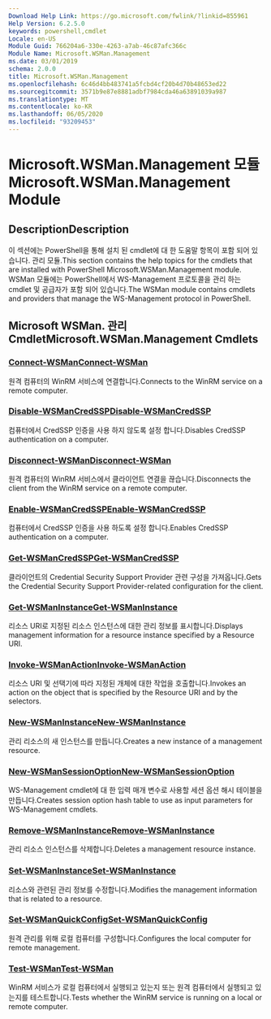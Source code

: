 ```yaml
---
Download Help Link: https://go.microsoft.com/fwlink/?linkid=855961
Help Version: 6.2.5.0
keywords: powershell,cmdlet
Locale: en-US
Module Guid: 766204a6-330e-4263-a7ab-46c87afc366c
Module Name: Microsoft.WSMan.Management
ms.date: 03/01/2019
schema: 2.0.0
title: Microsoft.WSMan.Management
ms.openlocfilehash: 6c46d4bb483741a5fcbd4cf20b4d70b48653ed22
ms.sourcegitcommit: 3571b9e87e8881adbf7984cda46a63891039a987
ms.translationtype: MT
ms.contentlocale: ko-KR
ms.lasthandoff: 06/05/2020
ms.locfileid: "93209453"
---
```

# <span data-ttu-id="a0624-103">Microsoft.WSMan.Management 모듈</span><span class="sxs-lookup"><span data-stu-id="a0624-103">Microsoft.WSMan.Management Module</span></span>

## <span data-ttu-id="a0624-104">Description</span><span class="sxs-lookup"><span data-stu-id="a0624-104">Description</span></span>

<span data-ttu-id="a0624-105">이 섹션에는 PowerShell을 통해 설치 된 cmdlet에 대 한 도움말 항목이 포함 되어 있습니다. 관리 모듈.</span><span class="sxs-lookup"><span data-stu-id="a0624-105">This section contains the help topics for the cmdlets that are installed with PowerShell Microsoft.WSMan.Management module.</span></span> <span data-ttu-id="a0624-106">WSMan 모듈에는 PowerShell에서 WS-Management 프로토콜을 관리 하는 cmdlet 및 공급자가 포함 되어 있습니다.</span><span class="sxs-lookup"><span data-stu-id="a0624-106">The WSMan module contains cmdlets and providers that manage the WS-Management protocol in PowerShell.</span></span>

## <span data-ttu-id="a0624-107">Microsoft WSMan. 관리 Cmdlet</span><span class="sxs-lookup"><span data-stu-id="a0624-107">Microsoft.WSMan.Management Cmdlets</span></span>

### [<span data-ttu-id="a0624-108">Connect-WSMan</span><span class="sxs-lookup"><span data-stu-id="a0624-108">Connect-WSMan</span></span>](Connect-WSMan.md)
<span data-ttu-id="a0624-109">원격 컴퓨터의 WinRM 서비스에 연결합니다.</span><span class="sxs-lookup"><span data-stu-id="a0624-109">Connects to the WinRM service on a remote computer.</span></span>

### [<span data-ttu-id="a0624-110">Disable-WSManCredSSP</span><span class="sxs-lookup"><span data-stu-id="a0624-110">Disable-WSManCredSSP</span></span>](Disable-WSManCredSSP.md)
<span data-ttu-id="a0624-111">컴퓨터에서 CredSSP 인증을 사용 하지 않도록 설정 합니다.</span><span class="sxs-lookup"><span data-stu-id="a0624-111">Disables CredSSP authentication on a computer.</span></span>

### [<span data-ttu-id="a0624-112">Disconnect-WSMan</span><span class="sxs-lookup"><span data-stu-id="a0624-112">Disconnect-WSMan</span></span>](Disconnect-WSMan.md)
<span data-ttu-id="a0624-113">원격 컴퓨터의 WinRM 서비스에서 클라이언트 연결을 끊습니다.</span><span class="sxs-lookup"><span data-stu-id="a0624-113">Disconnects the client from the WinRM service on a remote computer.</span></span>

### [<span data-ttu-id="a0624-114">Enable-WSManCredSSP</span><span class="sxs-lookup"><span data-stu-id="a0624-114">Enable-WSManCredSSP</span></span>](Enable-WSManCredSSP.md)
<span data-ttu-id="a0624-115">컴퓨터에서 CredSSP 인증을 사용 하도록 설정 합니다.</span><span class="sxs-lookup"><span data-stu-id="a0624-115">Enables CredSSP authentication on a computer.</span></span>

### [<span data-ttu-id="a0624-116">Get-WSManCredSSP</span><span class="sxs-lookup"><span data-stu-id="a0624-116">Get-WSManCredSSP</span></span>](Get-WSManCredSSP.md)
<span data-ttu-id="a0624-117">클라이언트의 Credential Security Support Provider 관련 구성을 가져옵니다.</span><span class="sxs-lookup"><span data-stu-id="a0624-117">Gets the Credential Security Support Provider-related configuration for the client.</span></span>

### [<span data-ttu-id="a0624-118">Get-WSManInstance</span><span class="sxs-lookup"><span data-stu-id="a0624-118">Get-WSManInstance</span></span>](Get-WSManInstance.md)
<span data-ttu-id="a0624-119">리소스 URI로 지정된 리소스 인스턴스에 대한 관리 정보를 표시합니다.</span><span class="sxs-lookup"><span data-stu-id="a0624-119">Displays management information for a resource instance specified by a Resource URI.</span></span>

### [<span data-ttu-id="a0624-120">Invoke-WSManAction</span><span class="sxs-lookup"><span data-stu-id="a0624-120">Invoke-WSManAction</span></span>](Invoke-WSManAction.md)
<span data-ttu-id="a0624-121">리소스 URI 및 선택기에 따라 지정된 개체에 대한 작업을 호출합니다.</span><span class="sxs-lookup"><span data-stu-id="a0624-121">Invokes an action on the object that is specified by the Resource URI and by the selectors.</span></span>

### [<span data-ttu-id="a0624-122">New-WSManInstance</span><span class="sxs-lookup"><span data-stu-id="a0624-122">New-WSManInstance</span></span>](New-WSManInstance.md)
<span data-ttu-id="a0624-123">관리 리소스의 새 인스턴스를 만듭니다.</span><span class="sxs-lookup"><span data-stu-id="a0624-123">Creates a new instance of a management resource.</span></span>

### [<span data-ttu-id="a0624-124">New-WSManSessionOption</span><span class="sxs-lookup"><span data-stu-id="a0624-124">New-WSManSessionOption</span></span>](New-WSManSessionOption.md)
<span data-ttu-id="a0624-125">WS-Management cmdlet에 대 한 입력 매개 변수로 사용할 세션 옵션 해시 테이블을 만듭니다.</span><span class="sxs-lookup"><span data-stu-id="a0624-125">Creates session option hash table to use as input parameters for WS-Management cmdlets.</span></span>

### [<span data-ttu-id="a0624-126">Remove-WSManInstance</span><span class="sxs-lookup"><span data-stu-id="a0624-126">Remove-WSManInstance</span></span>](Remove-WSManInstance.md)
<span data-ttu-id="a0624-127">관리 리소스 인스턴스를 삭제합니다.</span><span class="sxs-lookup"><span data-stu-id="a0624-127">Deletes a management resource instance.</span></span>

### [<span data-ttu-id="a0624-128">Set-WSManInstance</span><span class="sxs-lookup"><span data-stu-id="a0624-128">Set-WSManInstance</span></span>](Set-WSManInstance.md)
<span data-ttu-id="a0624-129">리소스와 관련된 관리 정보를 수정합니다.</span><span class="sxs-lookup"><span data-stu-id="a0624-129">Modifies the management information that is related to a resource.</span></span>

### [<span data-ttu-id="a0624-130">Set-WSManQuickConfig</span><span class="sxs-lookup"><span data-stu-id="a0624-130">Set-WSManQuickConfig</span></span>](Set-WSManQuickConfig.md)
<span data-ttu-id="a0624-131">원격 관리를 위해 로컬 컴퓨터를 구성합니다.</span><span class="sxs-lookup"><span data-stu-id="a0624-131">Configures the local computer for remote management.</span></span>

### [<span data-ttu-id="a0624-132">Test-WSMan</span><span class="sxs-lookup"><span data-stu-id="a0624-132">Test-WSMan</span></span>](Test-WSMan.md)
<span data-ttu-id="a0624-133">WinRM 서비스가 로컬 컴퓨터에서 실행되고 있는지 또는 원격 컴퓨터에서 실행되고 있는지를 테스트합니다.</span><span class="sxs-lookup"><span data-stu-id="a0624-133">Tests whether the WinRM service is running on a local or remote computer.</span></span>
